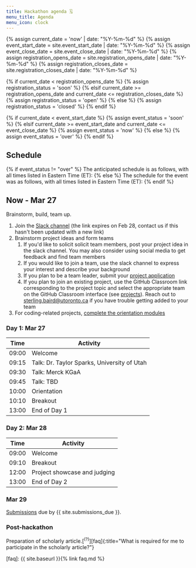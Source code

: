```yaml
---
title: Hackathon agenda 🗓️
menu_title: Agenda
menu_icon: clock
---
```

{% assign current_date = 'now' | date: "%Y-%m-%d" %}
{% assign event_start_date = site.event_start_date | date: "%Y-%m-%d" %}
{% assign event_close_date = site.event_close_date | date: "%Y-%m-%d" %}
{% assign registration_opens_date = site.registration_opens_date | date: "%Y-%m-%d" %}
{% assign registration_closes_date = site.registration_closes_date | date: "%Y-%m-%d" %}

{% if current_date < registration_opens_date %}
    {% assign registration_status = 'soon' %}
{% elsif current_date >= registration_opens_date and current_date <= registration_closes_date %}
    {% assign registration_status = 'open' %}
{% else %}
    {% assign registration_status = 'closed' %}
{% endif %}

{% if current_date < event_start_date %}
    {% assign event_status = 'soon' %}
{% elsif current_date >= event_start_date and current_date <= event_close_date %}
    {% assign event_status = 'now' %}
{% else %}
    {% assign event_status = 'over' %}
{% endif %}

## Schedule
{% if event_status != "over" %}
The anticipated schedule is as follows, with all times listed in Eastern Time (ET):
{% else %}
The schedule for the event was as follows, with all times listed in Eastern Time (ET):
{% endif %}

## Now - Mar 27

Brainstorm, build, team up.

1. Join the [Slack channel](https://join.slack.com/share/enQtNjY0MDE3Njc1NjYxMS01NjJlYWJlNTY1ZDcwYTYxMTRhMTIzYTI4NDRlMmY3NzI2MjlmOGQ0NWQzY2RhZTQwMTQ4YjMxNGIwYjNiMmRj) (the link expires on Feb 28, contact us if this hasn't been updated with a new link)
2. Brainstorm project ideas and form teams
   1. If you'd like to solicit solicit team members, post your project idea in the slack channel. You may also consider using social media to get feedback and find team members
   2. If you would like to join a team, use the slack channel to express your interest and describe your background
   3. If you plan to be a team leader, submit your [project application](_/../projects.md)
   4. If you plan to join an existing project, use the GitHub Classroom link corresponding to the project topic and select the appropriate team on the GitHub Classroom interface (see [projects](_/../projects.md)). Reach out to sterling.baird@utoronto.ca if you have trouble getting added to your team
3. For coding-related projects, [complete the orientation modules](_/../resources.md)

### Day 1: Mar 27

| Time  | Activity |
|-------|----------|
| 09:00 | Welcome |
| 09:15 | Talk: Dr. Taylor Sparks, University of Utah |
| 09:30 | Talk: Merck KGaA |
| 09:45 | Talk: TBD |
| 10:00 | Orientation |
| 10:10 | Breakout |
| 13:00 | End of Day 1 |

### Day 2: Mar 28

| Time  | Activity |
|-------|----------|
| 09:00 | Welcome |
| 09:10 | Breakout |
| 12:00 | Project showcase and judging |
| 13:00 | End of Day 2 |

### Mar 29

[Submissions](_/../resources/submission.md) due by {{ site.submissions_due }}.

<!-- Prizes to be announced March 29 at 1:00 PM Eastern Time (ET). -->

### Post-hackathon

Preparation of scholarly article.[<sup>(?)</sup>][faq]{:title="What is required for me to participate in the scholarly article?"}


[faq]: {{ site.baseurl }}{% link faq.md %}

<!-- {:.agenda} -->

<!-- {:.agenda} -->
<!-- Time (BST)    | Activity | Where to go
------------- | -------- | -----------
09:15 – 09:30 | Zoom meeting opens for informal networking | Zoom main room
09:30 – 10:00 | **Welcome talk**<br>Speaker name | Zoom main room
10:00 – 11:55 | **Breakout groups**<br>Recap and continue working on projects | Zoom breakout rooms
12:00 – 12:30 | **Yoga**<br>Take some time away from your keyboard | Zoom main room
12:30 – 13:30 | Lunch break |
13:30 – 16:30 | **Breakout groups**<br>Continue working on projects | Zoom breakout rooms
16:30 – 17:00 | **End of day tidy-up**<br>Write up<br>Commit your changes to GitHub<br>Tidy Group Workspace | Zoom breakout rooms
17:00 – 17:25 | **Group updates**<br>90 seconds per group<br>Zero or one slide 😊<br>How things are going; what problems you have faced | Zoom main room
17:25 – 17:30 | **Close of day** | Zoom main room -->


<!-- ## Day 2: Mar 28

Live session to announce prizes. -->